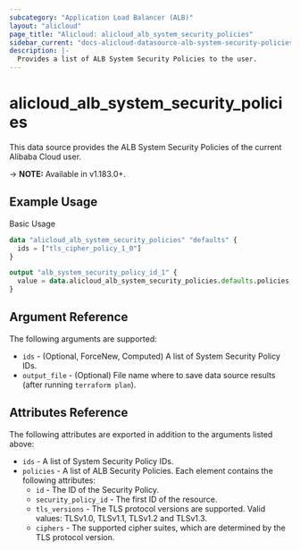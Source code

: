 ```yaml
---
subcategory: "Application Load Balancer (ALB)"
layout: "alicloud"
page_title: "Alicloud: alicloud_alb_system_security_policies"
sidebar_current: "docs-alicloud-datasource-alb-system-security-policies"
description: |-
  Provides a list of ALB System Security Policies to the user.
---
```


# alicloud\_alb\_system\_security\_policies

This data source provides the ALB System Security Policies of the current Alibaba Cloud user.

-> **NOTE:** Available in v1.183.0+.

## Example Usage

Basic Usage

```terraform
data "alicloud_alb_system_security_policies" "defaults" {
  ids = ["tls_cipher_policy_1_0"]
}

output "alb_system_security_policy_id_1" {
  value = data.alicloud_alb_system_security_policies.defaults.policies.0.id
}
```

## Argument Reference

The following arguments are supported:

* `ids` - (Optional, ForceNew, Computed)  A list of System Security Policy IDs.
* `output_file` - (Optional) File name where to save data source results (after running `terraform plan`).

## Attributes Reference

The following attributes are exported in addition to the arguments listed above:

* `ids` - A list of System Security Policy IDs.
* `policies` - A list of ALB Security Policies. Each element contains the following attributes:
	* `id` - The ID of the Security Policy.
	* `security_policy_id` - The first ID of the resource.
	* `tls_versions` - The TLS protocol versions are supported. Valid values: TLSv1.0, TLSv1.1, TLSv1.2 and TLSv1.3.
	* `ciphers` - The supported cipher suites, which are determined by the TLS protocol version.
